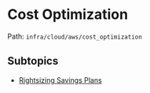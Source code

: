 # Cost Optimization

Path: `infra/cloud/aws/cost_optimization`

## Subtopics
- [Rightsizing Savings Plans](./rightsizing_savings_plans/README.md)
